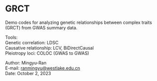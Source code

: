 # GRCT
Demo codes for analyzing genetic relationships between complex traits (GRCT) from GWAS summary data.  
  
Tools:  
Genetic correlation: LDSC  
Causative relationship: LCV, BiDirectCausal    
Pleiotropy loci: COLOC (GWAS to GWAS)  
  
Author: Mingyu-Ran  
E-mail: ranmingyu@westlake.edu.cn  
Date: October 2, 2023
